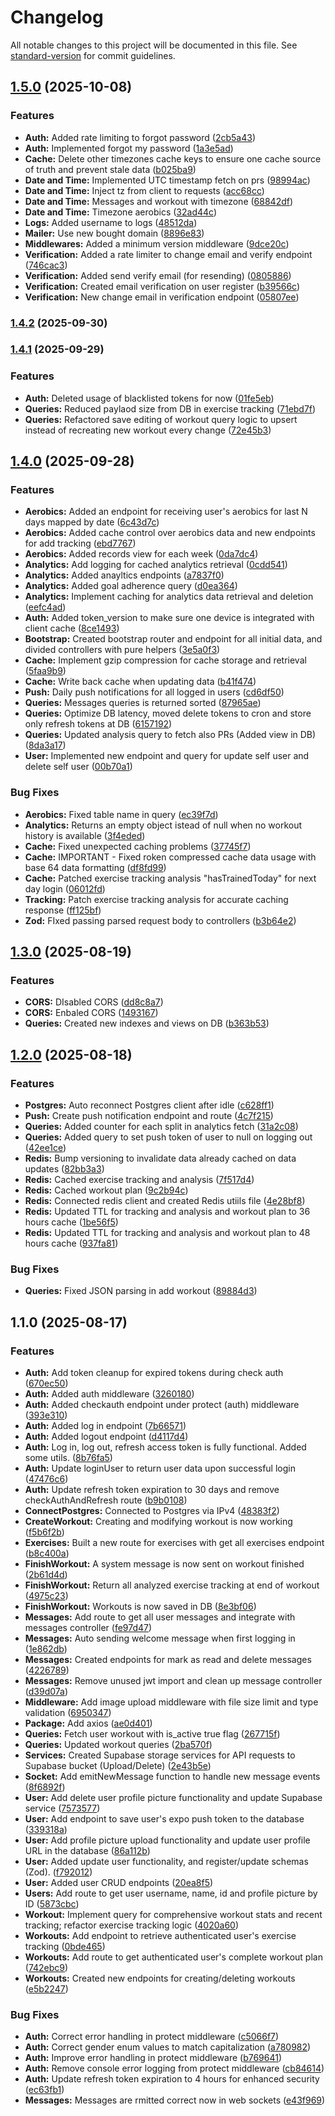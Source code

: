 # Changelog

All notable changes to this project will be documented in this file. See [standard-version](https://github.com/conventional-changelog/standard-version) for commit guidelines.

## [1.5.0](https://github.com/kobihanoch/Strong-Together-Backend/compare/v1.4.2...v1.5.0) (2025-10-08)


### Features

* **Auth:** Added rate limiting to forgot password ([2cb5a43](https://github.com/kobihanoch/Strong-Together-Backend/commit/2cb5a4346424d2f46cfde8e3b0a3a1df3f635761))
* **Auth:** Implemented forgot my password ([1a3e5ad](https://github.com/kobihanoch/Strong-Together-Backend/commit/1a3e5add35e3ce35147d8e3c8e20c3b0dcd1a7e9))
* **Cache:** Delete other timezones cache keys to ensure one cache source of truth and prevent stale data ([b025ba9](https://github.com/kobihanoch/Strong-Together-Backend/commit/b025ba95e4b8b802f6919329d6b80cf897e1e099))
* **Date and Time:** Implemented UTC timestamp fetch on prs ([98994ac](https://github.com/kobihanoch/Strong-Together-Backend/commit/98994ac361d5290c2172b09da83fcc130ab83271))
* **Date and Time:** Inject tz from client to requests ([acc68cc](https://github.com/kobihanoch/Strong-Together-Backend/commit/acc68cc13bcd7a8e78060e553be72bf316bbd8cf))
* **Date and Time:** Messages and workout with timezone ([68842df](https://github.com/kobihanoch/Strong-Together-Backend/commit/68842dfab1e8081d0721e435835eb5b2491beb45))
* **Date and Time:** Timezone aerobics ([32ad44c](https://github.com/kobihanoch/Strong-Together-Backend/commit/32ad44ca0fd06aff2d6ed2822a334302b2ee5009))
* **Logs:** Added username to logs ([48512da](https://github.com/kobihanoch/Strong-Together-Backend/commit/48512dada72e5cdcf0d7122072f671c5dc9dafe3))
* **Mailer:** Use new bought domain ([8896e83](https://github.com/kobihanoch/Strong-Together-Backend/commit/8896e8363b42efde845308faa1148204b2e4e07e))
* **Middlewares:** Added a minimum version middleware ([9dce20c](https://github.com/kobihanoch/Strong-Together-Backend/commit/9dce20c7115254c50ae053454366279565bd1202))
* **Verification:** Added a rate limiter to change email and verify endpoint ([746cac3](https://github.com/kobihanoch/Strong-Together-Backend/commit/746cac367814b5ca77d7e8b21ad734f21a59aa23))
* **Verification:** Added send verify email (for resending) ([0805886](https://github.com/kobihanoch/Strong-Together-Backend/commit/0805886250326ef907067781f6d28fe24af8676c))
* **Verification:** Created email verification on user register ([b39566c](https://github.com/kobihanoch/Strong-Together-Backend/commit/b39566c87076e26beb5329efcf4cd26453ccece8))
* **Verification:** New change email in verification endpoint ([05807ee](https://github.com/kobihanoch/Strong-Together-Backend/commit/05807ee002f62a2448f49618ebc8136cd16df500))

### [1.4.2](https://github.com/kobihanoch/Strong-Together-Backend/compare/v1.4.1...v1.4.2) (2025-09-30)

### [1.4.1](https://github.com/kobihanoch/Strong-Together-Backend/compare/v1.4.0...v1.4.1) (2025-09-29)


### Features

* **Auth:** Deleted usage of blacklisted tokens for now ([01fe5eb](https://github.com/kobihanoch/Strong-Together-Backend/commit/01fe5ebd6b9efe79e3841a5bd698d41105ce41e5))
* **Queries:** Reduced paylaod size from DB in exercise tracking ([71ebd7f](https://github.com/kobihanoch/Strong-Together-Backend/commit/71ebd7feecd4ab652a21ea1202fcd298af53125f))
* **Queries:** Refactored save editing of workout query logic to upsert instead of recreating new workout every change ([72e45b3](https://github.com/kobihanoch/Strong-Together-Backend/commit/72e45b3bdcf85e8fd72e483b3d3d06cc9d0d6bba))

## [1.4.0](https://github.com/kobihanoch/Strong-Together-Backend/compare/v1.3.0...v1.4.0) (2025-09-28)


### Features

* **Aerobics:** Added an endpoint for receiving user's aerobics for last N days mapped by date ([6c43d7c](https://github.com/kobihanoch/Strong-Together-Backend/commit/6c43d7c2dba59d93ccf1a3994afce03fe017b4d9))
* **Aerobics:** Added cache control over aerobics data and new endpoints for add tracking ([ebd7767](https://github.com/kobihanoch/Strong-Together-Backend/commit/ebd77670eab74326ac82b059d6d181ed88339642))
* **Aerobics:** Added records view for each week ([0da7dc4](https://github.com/kobihanoch/Strong-Together-Backend/commit/0da7dc4e911798d61466f819abc4b96de8b594a0))
* **Analytics:** Add logging for cached analytics retrieval ([0cdd541](https://github.com/kobihanoch/Strong-Together-Backend/commit/0cdd541f3def4ecbb555ecac93840cd3a2fe703f))
* **Analytics:** Added anayltics endpoints ([a7837f0](https://github.com/kobihanoch/Strong-Together-Backend/commit/a7837f0f40526b9135c2780317aca6061bf582a7))
* **Analytics:** Added goal adherence query ([d0ea364](https://github.com/kobihanoch/Strong-Together-Backend/commit/d0ea364a76aff544057ec6d896be48a876ec40d8))
* **Analytics:** Implement caching for analytics data retrieval and deletion ([eefc4ad](https://github.com/kobihanoch/Strong-Together-Backend/commit/eefc4ad64ba3c3426c92e9e29a20b3fbab67e8b4))
* **Auth:** Added token_version to make sure one device is integrated with client cache ([8ce1493](https://github.com/kobihanoch/Strong-Together-Backend/commit/8ce1493378569c584f7c1fea938b788dc2cc56be))
* **Bootstrap:** Created bootstrap router and endpoint for all initial data, and divided controllers with pure helpers ([3e5a0f3](https://github.com/kobihanoch/Strong-Together-Backend/commit/3e5a0f30d164cec2441b6eca2f1d08e5f7c2e924))
* **Cache:** Implement gzip compression for cache storage and retrieval ([5faa9b9](https://github.com/kobihanoch/Strong-Together-Backend/commit/5faa9b99f2d9a9749f9caca15b9ef3ee3c5d6b09))
* **Cache:** Write back cache when updating data ([b41f474](https://github.com/kobihanoch/Strong-Together-Backend/commit/b41f47443c1abf67b23f51c87e30989e6620a8ca))
* **Push:** Daily push notifications for all logged in users ([cd6df50](https://github.com/kobihanoch/Strong-Together-Backend/commit/cd6df507aae08106394170add4594e962f5581ce))
* **Queries:** Messages queries is returned sorted ([87965ae](https://github.com/kobihanoch/Strong-Together-Backend/commit/87965aefda6867b2df21e23533d0998d39f7ab94))
* **Queries:** Optimize DB latency, moved delete tokens to cron and store only refresh tokens at DB ([6157192](https://github.com/kobihanoch/Strong-Together-Backend/commit/6157192aa1a7a6f784282837b5f3dc1a7280593c))
* **Queries:** Updated analysis query to fetch also PRs (Added view in DB) ([8da3a17](https://github.com/kobihanoch/Strong-Together-Backend/commit/8da3a17e46d063066611d472e2ab5d9a00d69b29))
* **User:** Implemented new endpoint and query for update self user and delete self user ([00b70a1](https://github.com/kobihanoch/Strong-Together-Backend/commit/00b70a156cbf16ddfc5656acdc7bd7935799096e))


### Bug Fixes

* **Aerobics:** Fixed table name in query ([ec39f7d](https://github.com/kobihanoch/Strong-Together-Backend/commit/ec39f7d5536bbdcae1a8fe3de8206bb64ade5c1f))
* **Analytics:** Returns an empty object istead of null when no workout history is available ([3f4eded](https://github.com/kobihanoch/Strong-Together-Backend/commit/3f4ededabf54998a465c0529f3e02d423c468542))
* **Cache:** Fixed unexpected caching problems ([37745f7](https://github.com/kobihanoch/Strong-Together-Backend/commit/37745f71bbab5f4072375f501f2be2c1a9a9ae8a))
* **Cache:** IMPORTANT - Fixed roken compressed cache data usage with base 64 data formatting ([df8fd99](https://github.com/kobihanoch/Strong-Together-Backend/commit/df8fd99543259e44266b27e0098835f16e8d2b22))
* **Cache:** Patched exercise tracking analysis "hasTrainedToday" for next day login ([06012fd](https://github.com/kobihanoch/Strong-Together-Backend/commit/06012fd5f718cbb396d4d8d4c6c6144a3b21a42f))
* **Tracking:** Patch exercise tracking analysis for accurate caching response ([ff125bf](https://github.com/kobihanoch/Strong-Together-Backend/commit/ff125bffcdac06293ac0a821677cfa973ae5173f))
* **Zod:** FIxed passing parsed request body to controllers ([b3b64e2](https://github.com/kobihanoch/Strong-Together-Backend/commit/b3b64e29cd01abf48da6d409ccf4d6fe6d5bbc76))

## [1.3.0](https://github.com/kobihanoch/Strong-Together-Backend/compare/v1.2.0...v1.3.0) (2025-08-19)


### Features

* **CORS:** DIsabled CORS ([dd8c8a7](https://github.com/kobihanoch/Strong-Together-Backend/commit/dd8c8a76ac5c0b41c151c61a95f38344afb14dcd))
* **CORS:** Enbaled CORS ([1493167](https://github.com/kobihanoch/Strong-Together-Backend/commit/1493167a4f60bb47a0abf928d38d3dcdc4a6021e))
* **Queries:** Created new indexes and views on DB ([b363b53](https://github.com/kobihanoch/Strong-Together-Backend/commit/b363b534b21bca00ab92f0854e255425e947dc4d))

## [1.2.0](https://github.com/kobihanoch/Strong-Together-Backend/compare/v1.1.0...v1.2.0) (2025-08-18)


### Features

* **Postgres:** Auto reconnect Postgres client after idle ([c628ff1](https://github.com/kobihanoch/Strong-Together-Backend/commit/c628ff17b4f6c649ad80a4388e511561ffbf3396))
* **Push:** Create push notification endpoint and route ([4c7f215](https://github.com/kobihanoch/Strong-Together-Backend/commit/4c7f2157551d12d29f967545be7a0d516f28b9bb))
* **Queries:** Added counter for each split in analytics fetch ([31a2c08](https://github.com/kobihanoch/Strong-Together-Backend/commit/31a2c08869b0a3d3d59c8ba4797918db59c26e0c))
* **Queries:** Added query to set push token of user to null on logging out ([42ee1ce](https://github.com/kobihanoch/Strong-Together-Backend/commit/42ee1ce787c0aab18cc13820598ea615d8e8c2b3))
* **Redis:** Bump versioning to invalidate data already cached on data updates ([82bb3a3](https://github.com/kobihanoch/Strong-Together-Backend/commit/82bb3a3b571926f9fb486e029b84d2ca70888e69))
* **Redis:** Cached exercise tracking and analysis ([7f517d4](https://github.com/kobihanoch/Strong-Together-Backend/commit/7f517d493fc535698bb28125b7fd00dbc5ca1f7d))
* **Redis:** Cached workout plan ([9c2b94c](https://github.com/kobihanoch/Strong-Together-Backend/commit/9c2b94c8d108e9f8cf41093c699c878187fb4c0f))
* **Redis:** Connected redis client and created Redis utiils file ([4e28bf8](https://github.com/kobihanoch/Strong-Together-Backend/commit/4e28bf846b874993e66509f24a50c2e007292923))
* **Redis:** Updated TTL for tracking and analysis and workout plan to 36 hours cache ([1be56f5](https://github.com/kobihanoch/Strong-Together-Backend/commit/1be56f5cfc4c79db869e2ebf53db333fcfd3f71e))
* **Redis:** Updated TTL for tracking and analysis and workout plan to 48 hours cache ([937fa81](https://github.com/kobihanoch/Strong-Together-Backend/commit/937fa818fdd64d563abf66e14f8f00330d83e6e6))


### Bug Fixes

* **Queries:** Fixed JSON parsing in add workout ([89884d3](https://github.com/kobihanoch/Strong-Together-Backend/commit/89884d32846fe3994b478a2baabea1b2ce87f486))

## 1.1.0 (2025-08-17)


### Features

* **Auth:** Add token cleanup for expired tokens during check auth ([670ec50](https://github.com/kobihanoch/Strong-Together-Backend/commit/670ec50f192b4fcb0157797de964296fd8de5886))
* **Auth:** Added auth middleware ([3260180](https://github.com/kobihanoch/Strong-Together-Backend/commit/326018071bed50d1518671fe977c5236ca95ab89))
* **Auth:** Added checkauth endpoint under protect (auth) middleware ([393e310](https://github.com/kobihanoch/Strong-Together-Backend/commit/393e3102507363a3e9c3fffc2f0eba3b8911843c))
* **Auth:** Added log in endpoint ([7b66571](https://github.com/kobihanoch/Strong-Together-Backend/commit/7b6657136d893127d215ec242ca2f84b4a327b47))
* **Auth:** Added logout endpoint ([d4117d4](https://github.com/kobihanoch/Strong-Together-Backend/commit/d4117d40072fce378eb295e27d1406351f829537))
* **Auth:** Log in, log out, refresh access token is fully functional. Added some utils. ([8b76fa5](https://github.com/kobihanoch/Strong-Together-Backend/commit/8b76fa5f293004c3f689aa3181d1939335a7044f))
* **Auth:** Update loginUser to return user data upon successful login ([47476c6](https://github.com/kobihanoch/Strong-Together-Backend/commit/47476c625480b3bda679b93d62474e15e1745242))
* **Auth:** Update refresh token expiration to 30 days and remove checkAuthAndRefresh route ([b9b0108](https://github.com/kobihanoch/Strong-Together-Backend/commit/b9b0108df7c65b5725c8bf33736eb00901fa5993))
* **ConnectPostgres:** Connected to Postgres via IPv4 ([48383f2](https://github.com/kobihanoch/Strong-Together-Backend/commit/48383f2c72280d313788150230fdbb67d1c0e30c))
* **CreateWorkout:** Creating and modifying workout is now working ([f5b6f2b](https://github.com/kobihanoch/Strong-Together-Backend/commit/f5b6f2b59ac9db24bf2d245fa249a3d2e44f669d))
* **Exercises:** Built a new route for exercises with get all exercises endpoint ([b8c400a](https://github.com/kobihanoch/Strong-Together-Backend/commit/b8c400a8e46f8534b0fbc0960bfae06bfa280910))
* **FinishWorkout:** A system message is now sent on workout finished ([2b61d4d](https://github.com/kobihanoch/Strong-Together-Backend/commit/2b61d4d3c3a6ef6c0e21e26393a8d87794b43026))
* **FinishWorkout:** Return all analyzed exercise tracking at end of workout ([4975c23](https://github.com/kobihanoch/Strong-Together-Backend/commit/4975c23599afa9ea51b39dee2d4acb6afd40999f))
* **FinishWorkout:** Workouts is now saved in DB ([8e3bf06](https://github.com/kobihanoch/Strong-Together-Backend/commit/8e3bf06a782dcba99495e5ea3b93a3d141f38060))
* **Messages:** Add route to get all user messages and integrate with messages controller ([fe97d47](https://github.com/kobihanoch/Strong-Together-Backend/commit/fe97d471eca1bec74239d057217e1d8275c8bf3a))
* **Messages:** Auto sending welcome message when first logging in ([1e862db](https://github.com/kobihanoch/Strong-Together-Backend/commit/1e862db49a94680b8530ce0fb7d3ffbe7f554116))
* **Messages:** Created endpoints for mark as read and delete messages ([4226789](https://github.com/kobihanoch/Strong-Together-Backend/commit/422678964a89a760067a2fdab0c685cbb24d340c))
* **Messages:** Remove unused jwt import and clean up message controller ([d39d07a](https://github.com/kobihanoch/Strong-Together-Backend/commit/d39d07aa97344984ab6d31fa60763654cc28c64e))
* **Middleware:** Add image upload middleware with file size limit and type validation ([6950347](https://github.com/kobihanoch/Strong-Together-Backend/commit/6950347199272c6f495e060c29d4265a9b10a3bc))
* **Package:** Add axios ([ae0d401](https://github.com/kobihanoch/Strong-Together-Backend/commit/ae0d401da6ce75a019479db5fdb0368a663bb036))
* **Queries:** Fetch user workout with is_active true flag ([267715f](https://github.com/kobihanoch/Strong-Together-Backend/commit/267715fa09c8a34f0c4d22d371ede2c22fd279ae))
* **Queries:** Updated workout queries ([2ba570f](https://github.com/kobihanoch/Strong-Together-Backend/commit/2ba570f2bd6606ac261c26423be25b4ba8c6dab8))
* **Services:** Created Supabase storage services for API requests to Supabase bucket (Upload/Delete) ([2e43b5e](https://github.com/kobihanoch/Strong-Together-Backend/commit/2e43b5e53d6ce5f85b39049ac6484d26a49bc33a))
* **Socket:** Add emitNewMessage function to handle new message events ([8f6892f](https://github.com/kobihanoch/Strong-Together-Backend/commit/8f6892f1716a9a2c1723ebab71e6b85552a7b236))
* **User:** Add delete user profile picture functionality and update Supabase service ([7573577](https://github.com/kobihanoch/Strong-Together-Backend/commit/757357732769e15aee0fe721277dd0cdd7e4fee9))
* **User:** Add endpoint to save user's expo push token to the database ([339318a](https://github.com/kobihanoch/Strong-Together-Backend/commit/339318a9353129c9e39423c00239ad494a306347))
* **User:** Add profile picture upload functionality and update user profile URL in the database ([86a112b](https://github.com/kobihanoch/Strong-Together-Backend/commit/86a112b4056ebd6ace49fe00629b52c54fb0fe29))
* **User:** Added update user functionality, and register/update schemas (Zod). ([f792012](https://github.com/kobihanoch/Strong-Together-Backend/commit/f79201268fd651f1ec1f0db73b73401cee00b232))
* **User:** Added user CRUD endpoints ([20ea8f5](https://github.com/kobihanoch/Strong-Together-Backend/commit/20ea8f5158ef9b02d10be14088623689e4d3fceb))
* **Users:** Add route to get user username, name, id and profile picture by ID ([5873cbc](https://github.com/kobihanoch/Strong-Together-Backend/commit/5873cbcf52a0e1243d4c39c5a8d22d3a240a557b))
* **Workout:** Implement query for comprehensive workout stats and recent tracking; refactor exercise tracking logic ([4020a60](https://github.com/kobihanoch/Strong-Together-Backend/commit/4020a60f401c44286eb19a52ad5cca3542e04ea4))
* **Workouts:** Add endpoint to retrieve authenticated user's exercise tracking ([0bde465](https://github.com/kobihanoch/Strong-Together-Backend/commit/0bde465c0f22bcecc3c78ac390a7d6ddec125ebe))
* **Workouts:** Add route to get authenticated user's complete workout plan ([742ebc9](https://github.com/kobihanoch/Strong-Together-Backend/commit/742ebc9e7c776435b27d7125640b592e89b3db35))
* **Workouts:** Created new endpoints for creating/deleting workouts ([e5b2247](https://github.com/kobihanoch/Strong-Together-Backend/commit/e5b22475766328ef956f98f199783e0a675f12a9))


### Bug Fixes

* **Auth:** Correct error handling in protect middleware ([c5066f7](https://github.com/kobihanoch/Strong-Together-Backend/commit/c5066f7e3e843ff39ea1415f55bd2fe6dd5ea156))
* **Auth:** Correct gender enum values to match capitalization ([a780982](https://github.com/kobihanoch/Strong-Together-Backend/commit/a7809823470a295136a1764b967a55001d553d6d))
* **Auth:** Improve error handling in protect middleware ([b769641](https://github.com/kobihanoch/Strong-Together-Backend/commit/b76964170350e9d8fe428d6a68e5ab58ab6bcb19))
* **Auth:** Remove console error logging from protect middleware ([cb84614](https://github.com/kobihanoch/Strong-Together-Backend/commit/cb84614eb99dedf87f6e35752f57ea23be4d58ad))
* **Auth:** Update refresh token expiration to 4 hours for enhanced security ([ec63fb1](https://github.com/kobihanoch/Strong-Together-Backend/commit/ec63fb1e49c1ae7fc7843580b5789ea2e83c0dd2))
* **Messages:** Messages are rmitted correct now in web sockets ([e43f969](https://github.com/kobihanoch/Strong-Together-Backend/commit/e43f969f5117880a4811835fc923aa9fc66d23fd))
